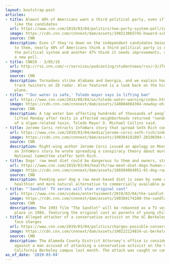 ```yaml
---
layout: bootstrap-post
articles:
- title: Almost 40% of Americans want a third political party, even if they don't
    like the candidates
  url: https://www.cnn.com/2019/03/04/politics/two-party-system-poll/index.html
  image: https://cdn.cnn.com/cnnnext/dam/assets/190213065745-howard-schultz-super-tease.jpg
  source: CNN
  description: Even if they're down on the independent candidates being presented
    to them, nearly 40% of Americans think a third political party is needed to fix
    the political system and another 47% think it needs improvements, according to
    a new poll.
- title: CNN10 - 3/05/19
  url: http://rss.cnn.com/~r/services/podcasting/studentnews/rss/~3/JTn21X8rSN0/ten-0305.cnn_2493100_ios_1240.mp4
  image: 
  source: CNN
  description: Tornadoes strike Alabama and Georgia, and we explain how meteorologists
    track twisters on 2D radar. Also featured is a look back on the historic Concorde
    plane.
- title: "'Our water is safe,' Toledo mayor says in lifting ban"
  url: https://www.cnn.com/2014/08/04/us/toledo-water-warning/index.html
  image: https://cdn.cnn.com/cnnnext/dam/assets/140804084304-newday-ohio-water-00000303-story-top.jpg
  source: CNN
  description: A tap water ban affecting hundreds of thousands of people in Ohio was
    lifted Monday after tests in affected neighborhoods returned "nondetectable" levels
    of a algae-related toxin, Toledo Mayor D. Michael Collins said.
- title: Jerome Corsi retracts InfoWars story that spread Seth Rich conspiracy theory
  url: https://www.cnn.com/2019/03/04/media/jerome-corsi-seth-rich/index.html
  image: https://cdn.cnn.com/cnnnext/dam/assets/190304181807-20190304-seth-rich-conspiracy-jerome-corsi-super-tease.jpg
  source: CNN
  description: Right-wing author Jerome Corsi issued an apology on Monday and retracted
    an InfoWars story he wrote spreading a conspiracy theory about murdered Democratic
    National Committee staffer Seth Rich.
- title: Dogs' raw meat diet could be dangerous to them and owners, study says
  url: https://www.cnn.com/2019/03/04/health/raw-meat-diet-dogs-human-risk-study/index.html
  image: https://cdn.cnn.com/cnnnext/dam/assets/190304064951-01-dog-raw-food-file-restricted-super-tease.jpg
  source: CNN
  description: Feeding your dog a raw meat-based diet is seen by some owners as a
    healthier and more natural alternative to commercially available pet food.
- title: "'Sandlot' TV series will star original cast"
  url: https://www.cnn.com/videos/entertainment/2019/03/04/the-sandlot-reboot-tv-series-sd-orig.cnn
  image: https://cdn.cnn.com/cnnnext/dam/assets/190304174108-the-sandlot-cast-super-tease.jpg
  source: CNN
  description: The 1993 film "The Sandlot" will be rebooted as a TV series that takes
    place in 1984, featuring the original cast as parents of young children.
- title: Alleged attacker of a conservative activist on the UC Berkeley campus may
    face charges
  url: https://www.cnn.com/2019/03/04/politics/charges-possible-conservative-activist-attack/index.html
  image: https://cdn.cnn.com/cnnnext/dam/assets/190222124834-uc-berkeley-attack-super-tease.jpg
  source: CNN
  description: The Alameda County District Attorney's office is considering charges
    against a man accused of attacking a conservative activist on the University of
    California Berkeley campus last month. The attack was caught on camera.
as_of_date: '2019-03-04'
---
```


